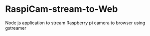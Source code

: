 # RaspiCam-stream-to-Web
Node js application to stream Raspberry pi camera to browser using gstreamer
